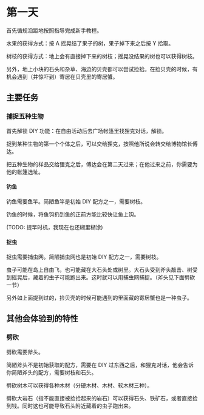 # 第一天

首先循规滔距地按照指导完成新手教程。

水果的获得方式：按 A 摇晃结了果子的树，果子掉下来之后按 Y 拾取。

树枝的获得方式：地上会有直接掉下来的树枝；摇晃没结果的树也可以获得树枝。

另外，地上小块的石头和杂草、海边的贝壳都可以尝试捡拾。在捡贝壳的时候，有机会遇到（并惊吓到）寄居在贝壳里的寄居蟹。

## 主要任务

### 捕捉五种生物

首先解锁 DIY 功能：在自由活动后去广场帐篷里找狸克对话，解锁。

捉到某种生物的第一个个体之后，可以交给狸克，按照他所说会转交给博物馆长傅达。

把五种生物的样品交给狸克之后，傅达会在第二天过来；在他过来之前，你需要为他的帐篷选址。

#### 钓鱼

钓鱼需要鱼竿。简陋鱼竿是初始 DIY 配方之一，需要树枝。

钓鱼的时候，将鱼钩扔到鱼的正前方能比较快让鱼上钩。

(TODO: 提竿时机，我现在也还糊里糊涂)

#### 捉虫

捉虫需要捕虫网。简陋捕虫网也是初始 DIY 配方之一，需要树枝。

虫子可能在岛上自由飞，也可能藏在大石头处或树里。大石头受到斧头敲击、树受到摇晃后，藏着的虫子可能跑出来。这时就可以用捕虫网捕捉。（斧头见下面劈砍一节）

另外如上面提到过的，捡贝壳的时候可能遇到的里面藏的寄居蟹也是一种虫子。

## 其他会体验到的特性

### 劈砍

劈砍需要斧头。

简陋斧头不是初始获取的配方，需要在 DIY 过东西之后，和狸克对话，他会告诉你简陋斧头的配方，需要树枝和石头。

劈砍树木可以获得各种木材（分硬木材、木材、软木材三种）。

劈砍大岩石（指不能直接被捡拾起来的岩石）可以获得石头、铁矿石，或者直接捡到钱。同时这也可能导致石头附近藏着的虫子跑出来。

